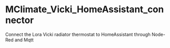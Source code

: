 # MClimate_Vicki_HomeAssistant_connector
Connect the Lora Vicki radiator thermostat to HomeAssistant through Node-Red and Mqtt
